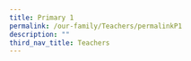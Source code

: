 ```yaml
---
title: Primary 1
permalink: /our-family/Teachers/permalinkP1
description: ""
third_nav_title: Teachers
---
```

